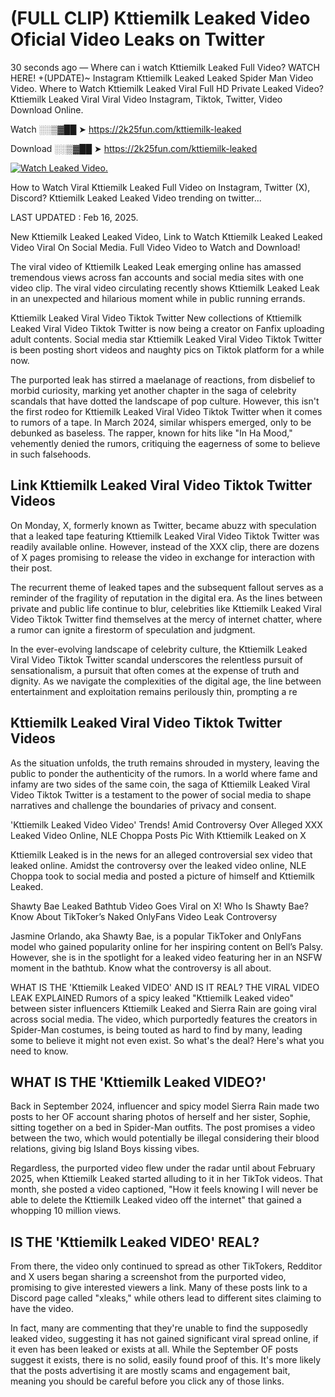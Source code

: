# (FULL CLIP) Kttiemilk Leaked Video Oficial Video Leaks on Twitter

30 seconds ago — Where can i watch Kttiemilk Leaked Full Video? WATCH HERE! +(UPDATE)~ Instagram Kttiemilk Leaked Leaked Spider Man Video Video. Where to Watch Kttiemilk Leaked Viral Full HD Private Leaked Video? Kttiemilk Leaked Viral Viral Video Instagram, Tiktok, Twitter, Video Download Online.

Watch ░░▒▓██ ➤ https://2k25fun.com/kttiemilk-leaked

Download ░░▒▓██ ➤ https://2k25fun.com/kttiemilk-leaked

[![Watch Leaked Video.](https://miro.medium.com/v2/resize:fit:828/format:webp/1*cilzJN44JGOrTw9NJCrNHA.gif "Watch Leaked Video")](https://2k25fun.com/kttiemilk-leaked)

How to Watch Viral Kttiemilk Leaked Full Video on Instagram, Twitter (X), Discord? Kttiemilk Leaked Leaked Video trending on twitter...

LAST UPDATED : Feb 16, 2025.

New Kttiemilk Leaked Leaked Video, Link to Watch Kttiemilk Leaked Leaked Video Viral On Social Media. Full Video Video to Watch and Download!

The viral video of Kttiemilk Leaked Leak emerging online has amassed tremendous views across fan accounts and social media sites with one video clip. The viral video circulating recently shows Kttiemilk Leaked Leak in an unexpected and hilarious moment while in public running errands.

Kttiemilk Leaked Viral Video Tiktok Twitter New collections of Kttiemilk Leaked Viral Video Tiktok Twitter is now being a creator on Fanfix uploading adult contents. Social media star Kttiemilk Leaked Viral Video Tiktok Twitter is been posting short videos and naughty pics on Tiktok platform for a while now.

The purported leak has stirred a maelanage of reactions, from disbelief to morbid curiosity, marking yet another chapter in the saga of celebrity scandals that have dotted the landscape of pop culture. However, this isn't the first rodeo for Kttiemilk Leaked Viral Video Tiktok Twitter when it comes to rumors of a tape. In March 2024, similar whispers emerged, only to be debunked as baseless. The rapper, known for hits like "In Ha Mood," vehemently denied the rumors, critiquing the eagerness of some to believe in such falsehoods.

## Link Kttiemilk Leaked Viral Video Tiktok Twitter Videos

On Monday, X, formerly known as Twitter, became abuzz with speculation that a leaked tape featuring Kttiemilk Leaked Viral Video Tiktok Twitter was readily available online. However, instead of the XXX clip, there are dozens of X pages promising to release the video in exchange for interaction with their post.

The recurrent theme of leaked tapes and the subsequent fallout serves as a reminder of the fragility of reputation in the digital era. As the lines between private and public life continue to blur, celebrities like Kttiemilk Leaked Viral Video Tiktok Twitter find themselves at the mercy of internet chatter, where a rumor can ignite a firestorm of speculation and judgment.

In the ever-evolving landscape of celebrity culture, the Kttiemilk Leaked Viral Video Tiktok Twitter scandal underscores the relentless pursuit of sensationalism, a pursuit that often comes at the expense of truth and dignity. As we navigate the complexities of the digital age, the line between entertainment and exploitation remains perilously thin, prompting a re

##  Kttiemilk Leaked Viral Video Tiktok Twitter Videos

As the situation unfolds, the truth remains shrouded in mystery, leaving the public to ponder the authenticity of the rumors. In a world where fame and infamy are two sides of the same coin, the saga of Kttiemilk Leaked Viral Video Tiktok Twitter is a testament to the power of social media to shape narratives and challenge the boundaries of privacy and consent.

'Kttiemilk Leaked Video Video' Trends! Amid Controversy Over Alleged XXX Leaked Video Online, NLE Choppa Posts Pic With Kttiemilk Leaked on X

Kttiemilk Leaked is in the news for an alleged controversial sex video that leaked online. Amidst the controversy over the leaked video online, NLE Choppa took to social media and posted a picture of himself and Kttiemilk Leaked.

Shawty Bae Leaked Bathtub Video Goes Viral on X! Who Is Shawty Bae? Know About TikToker’s Naked OnlyFans Video Leak Controversy

Jasmine Orlando, aka Shawty Bae, is a popular TikToker and OnlyFans model who gained popularity online for her inspiring content on Bell’s Palsy. However, she is in the spotlight for a leaked video featuring her in an NSFW moment in the bathtub. Know what the controversy is all about.

WHAT IS THE 'Kttiemilk Leaked VIDEO' AND IS IT REAL? THE VIRAL VIDEO LEAK EXPLAINED Rumors of a spicy leaked "Kttiemilk Leaked video" between sister influencers Kttiemilk Leaked and Sierra Rain are going viral across social media. The video, which purportedly features the creators in Spider-Man costumes, is being touted as hard to find by many, leading some to believe it might not even exist. So what's the deal? Here's what you need to know.

## WHAT IS THE 'Kttiemilk Leaked VIDEO?'

Back in September 2024, influencer and spicy model Sierra Rain made two posts to her OF account sharing photos of herself and her sister, Sophie, sitting together on a bed in Spider-Man outfits. The post promises a video between the two, which would potentially be illegal considering their blood relations, giving big Island Boys kissing vibes.

Regardless, the purported video flew under the radar until about February 2025, when Kttiemilk Leaked started alluding to it in her TikTok videos. That month, she posted a video captioned, "How it feels knowing I will never be able to delete the Kttiemilk Leaked video off the internet" that gained a whopping 10 million views.

## IS THE 'Kttiemilk Leaked VIDEO' REAL?

From there, the video only continued to spread as other TikTokers, Redditor and X users began sharing a screenshot from the purported video, promising to give interested viewers a link. Many of these posts link to a Discord page called "xleaks," while others lead to different sites claiming to have the video.

In fact, many are commenting that they're unable to find the supposedly leaked video, suggesting it has not gained significant viral spread online, if it even has been leaked or exists at all. While the September OF posts suggest it exists, there is no solid, easily found proof of this. It's more likely that the posts advertising it are mostly scams and engagement bait, meaning you should be careful before you click any of those links.